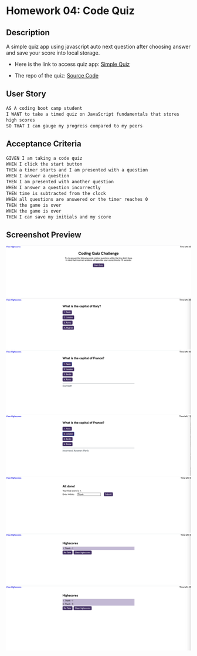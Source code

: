 # Homework 04: Code Quiz

## Description

A simple quiz app using javascript auto next question after choosing answer and save your score into local storage.

- Here is the link to access quiz app: [Simple Quiz](https://christopher211.github.io/simple-quiz/)

- The repo of the quiz: [Source Code](https://github.com/christopher211/simple-quiz)

## User Story

```
AS A coding boot camp student
I WANT to take a timed quiz on JavaScript fundamentals that stores high scores
SO THAT I can gauge my progress compared to my peers
```

## Acceptance Criteria

```
GIVEN I am taking a code quiz
WHEN I click the start button
THEN a timer starts and I am presented with a question
WHEN I answer a question
THEN I am presented with another question
WHEN I answer a question incorrectly
THEN time is subtracted from the clock
WHEN all questions are answered or the timer reaches 0
THEN the game is over
WHEN the game is over
THEN I can save my initials and my score
```

## Screenshot Preview

![Preview1](./assets/demo/preview-1.png)
![Preview2](./assets/demo/preview-2.png)
![Preview3](./assets/demo/preview-3.png)
![Preview4](./assets/demo/preview-4.png)
![Preview5](./assets/demo/preview-5.png)
![Preview6](./assets/demo/preview-6.png)
![Preview7](./assets/demo/preview-7.png)
